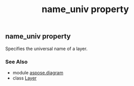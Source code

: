 ﻿---
title: name_univ property
second_title: Aspose.Diagram for Python via .NET API References
description: 
type: docs
weight: 110
url: /python-net/aspose.diagram/layer/name_univ/
is_root: false
---

## name_univ property


Specifies the universal name of a layer.

### See Also
* module [aspose.diagram](../../)
* class [Layer](/diagram/python-net/aspose.diagram/layer)
